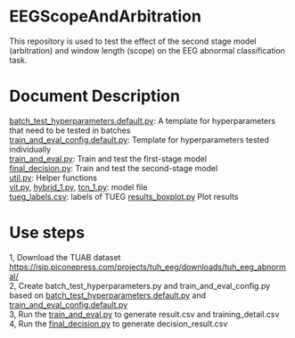 # EEGScopeAndArbitration

This repository is used to test the effect of the second stage model (arbitration) and window length (scope) on the EEG abnormal classification task.

# Document Description
[batch_test_hyperparameters.default.py](batch_test_hyperparameters.default.py): A template for hyperparameters that need to be tested in batches   
[train_and_eval_config.default.py](train_and_eval_config.default.py): Template for hyperparameters tested individually   
[train_and_eval.py](train_and_eval.py): Train and test the first-stage model   
[final_decision.py](final_decision.py): Train and test the second-stage model     
[util.py](util.py): Helper functions   
[vit.py](vit.py), [hybrid_1.py](hybrid_1.py), [tcn_1.py](tcn_1.py): model file  
[tueg_labels.csv](tueg_labels.csv): labels of TUEG
[results_boxplot.py](results_boxplot.py) Plot results
# Use steps
1, Download the TUAB dataset https://isip.piconepress.com/projects/tuh_eeg/downloads/tuh_eeg_abnormal/  
2, Create batch_test_hyperparameters.py and train_and_eval_config.py based on [batch_test_hyperparameters.default.py](batch_test_hyperparameters.default.py) and [train_and_eval_config.default.py](train_and_eval_config.default.py)   
3, Run the [train_and_eval.py](train_and_eval.py) to generate result.csv and training_detail.csv   
4, Run the [final_decision.py](final_decision.py) to generate decision_result.csv

